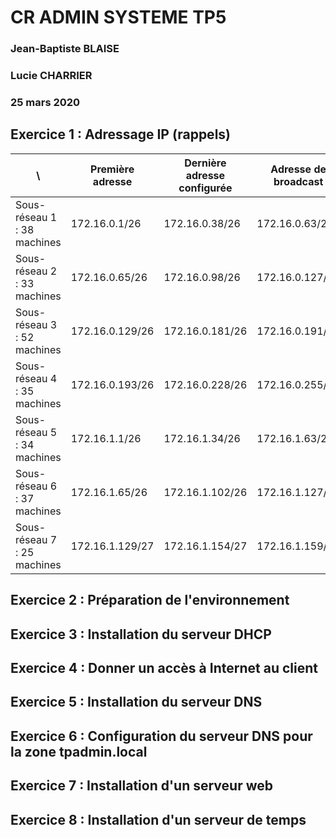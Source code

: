 # CR ADMIN SYSTEME TP5 
### Jean-Baptiste BLAISE
### Lucie CHARRIER
### 25 mars 2020

## Exercice 1 : Adressage IP (rappels)
\ | Première adresse | Dernière adresse configurée | Adresse de broadcast
--- | --- | --- | --- 
Sous-réseau 1 : 38 machines | 172.16.0.1/26 | 172.16.0.38/26 | 172.16.0.63/26
Sous-réseau 2 : 33 machines | 172.16.0.65/26 | 172.16.0.98/26 | 172.16.0.127/26
Sous-réseau 3 : 52 machines | 172.16.0.129/26 | 172.16.0.181/26 | 172.16.0.191/26
Sous-réseau 4 : 35 machines | 172.16.0.193/26 | 172.16.0.228/26 | 172.16.0.255/26
Sous-réseau 5 : 34 machines | 172.16.1.1/26 | 172.16.1.34/26 | 172.16.1.63/26
Sous-réseau 6 : 37 machines | 172.16.1.65/26 | 172.16.1.102/26 | 172.16.1.127/26
Sous-réseau 7 : 25 machines | 172.16.1.129/27 | 172.16.1.154/27 | 172.16.1.159/27

## Exercice 2 : Préparation de l'environnement

## Exercice 3 : Installation du serveur DHCP

## Exercice 4 : Donner un accès à Internet au client

## Exercice 5 : Installation du serveur DNS

## Exercice 6 : Configuration du serveur DNS pour la zone tpadmin.local

## Exercice 7 : Installation d'un serveur web

## Exercice 8 : Installation d'un serveur de temps
